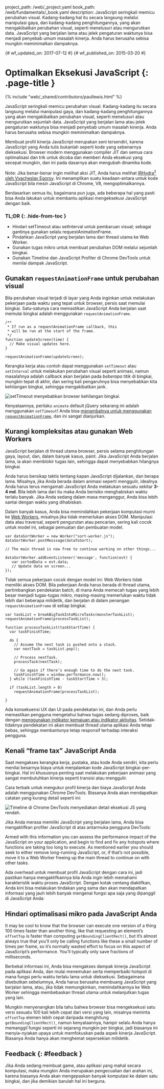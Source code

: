 project_path: /web/_project.yaml book_path: /web/fundamentals/_book.yaml description: JavaScript seringkali memicu perubahan visual. Kadang-kadang hal itu secara langsung melalui manipulasi gaya, dan kadang-kadang penghitungannya, yang akan mengakibatkan perubahan visual, seperti menelusuri atau mengurutkan data. JavaScript yang berjalan lama atau jelek pengaturan waktunya bisa menjadi penyebab umum masalah kinerja. Anda harus berusaha sebisa mungkin meminimalkan dampaknya.

{# wf_updated_on: 2017-07-12 #} {# wf_published_on: 2015-03-20 #}

# Optimalkan Eksekusi JavaScript {: .page-title }

{% include "web/_shared/contributors/paullewis.html" %}

JavaScript seringkali memicu perubahan visual. Kadang-kadang itu secara langsung melalui manipulasi gaya, dan kadang-kadang penghitungannya yang akan mengakibatkan perubahan visual, seperti menelusuri atau mengurutkan sejumlah data. JavaScript yang berjalan lama atau jelek pengaturan waktunya bisa menjadi penyebab umum masalah kinerja. Anda harus berusaha sebisa mungkin meminimalkan dampaknya.

Membuat profil kinerja JavaScript merupakan seni tersendiri, karena JavaScript yang Anda tulis bukanlah seperti kode yang sebenarnya dieksekusi. Browser modern menggunakan compiler JIT dan semua cara optimalisasi dan trik untuk dicoba dan memberi Anda eksekusi yang secepat mungkin, dan ini pada dasarnya akan mengubah dinamika kode.

Note: Jika benar-benar ingin melihat aksi JIT, Anda harus melihat [IRHydra<sup>2</sup> oleh Vyacheslav Egorov](http://mrale.ph/irhydra/2/). Ini menampilkan suatu keadaan-antara untuk kode JavaScript bila mesin JavaScript di Chrome, V8, mengoptimalkannya.

Berdasarkan semua itu, bagaimana pun juga, ada beberapa hal yang pasti bisa Anda lakukan untuk membantu aplikasi mengeksekusi JavaScript dengan baik.

### TL;DR {: .hide-from-toc }

* Hindari setTimeout atau setInterval untuk pembaruan visual; sebagai gantinya gunakan selalu requestAnimationFrame.
* Pindahkan JavaScript yang berjalan lama dari thread utama ke Web Worker.
* Gunakan tugas mikro untuk membuat perubahan DOM melalui sejumlah bingkai.
* Gunakan Timeline dan JavaScript Profiler di Chrome DevTools untuk menilai dampak JavaScript.

## Gunakan `requestAnimationFrame` untuk perubahan visual

Bila perubahan visual terjadi di layar yang Anda inginkan untuk melakukan pekerjaan pada waktu yang tepat untuk browser, persis saat memulai bingkai. Satu-satunya cara memastikan JavaScript Anda berjalan saat memulai bingkai adalah menggunakan `requestAnimationFrame`.

    /**
     * If run as a requestAnimationFrame callback, this
     * will be run at the start of the frame.
     */
    function updateScreen(time) {
      // Make visual updates here.
    }
    
    requestAnimationFrame(updateScreen);
    

Kerangka kerja atau contoh dapat menggunakan `setTimeout` atau `setInterval` untuk melakukan perubahan visual seperti animasi, namun masalahnya adalah callback akan berjalan pada *beberapa titik* di bingkai, mungkin tepat di akhir, dan sering kali pengaruhnya bisa menyebabkan kita kehilangan bingkai, sehingga mengakibatkan jank.

<img src="images/optimize-javascript-execution/settimeout.jpg" alt="setTimeout menyebabkan browser kehilangan bingkai." />

Kenyataannya, perilaku `animate` default jQuery sekarang ini adalah menggunakan `setTimeout`! Anda bisa [menambalnya untuk menggunakan `requestAnimationFrame`](https://github.com/gnarf/jquery-requestAnimationFrame), dan ini sangat dianjurkan.

## Kurangi kompleksitas atau gunakan Web Workers

JavaScript berjalan di thread utama browser, persis selama penghitungan gaya, layout, dan, dalam banyak kasus, paint. Jika JavaScript Anda berjalan lama, ia akan memblokir tugas lain, sehingga dapat menyebabkan hilangnya bingkai.

Anda harus bersikap taktis tentang kapan JavaScript dijalankan, dan berapa lama. Misalnya, jika Anda berada dalam animasi seperti menggulir, idealnya Anda harus terus mengamati JavaScript Anda melakukan sesuatu sekitar **3-4 md**. Bila lebih lama dari itu maka Anda berisiko menghabiskan waktu terlalu banyak. Jika Anda sedang dalam masa menganggur, Anda bisa lebih santai dengan waktu yang dihabiskan.

Dalam banyak kasus, Anda bisa memindahkan pekerjaan komputasi murni ke [Web Workers](https://developer.mozilla.org/en-US/docs/Web/API/Web_Workers_API/basic_usage), misalnya jika tidak memerlukan akses DOM. Manipulasi data atau traversal, seperti pengurutan atau pencarian, sering kali cocok untuk model ini, sebagai pemuatan dan pembuatan model.

    var dataSortWorker = new Worker("sort-worker.js");
    dataSortWorker.postMesssage(dataToSort);
    
    // The main thread is now free to continue working on other things...
    
    dataSortWorker.addEventListener('message', function(evt) {
       var sortedData = evt.data;
       // Update data on screen...
    });
    

Tidak semua pekerjaan cocok dengan model ini: Web Workers tidak memiliki akses DOM. Bila pekerjaan Anda harus berada di thread utama, pertimbangkan pendekatan batch, di mana Anda memecah tugas yang lebih besar menjadi tugas-tugas mikro, masing-masing memerlukan waktu tidak lebih dari beberapa milidetik, dan berjalan di dalam penangan `requestAnimationFrame` di setiap bingkai.

    var taskList = breakBigTaskIntoMicroTasks(monsterTaskList);
    requestAnimationFrame(processTaskList);
    
    function processTaskList(taskStartTime) {
      var taskFinishTime;
    
      do {
        // Assume the next task is pushed onto a stack.
        var nextTask = taskList.pop();
    
        // Process nextTask.
        processTask(nextTask);
    
        // Go again if there’s enough time to do the next task.
        taskFinishTime = window.performance.now();
      } while (taskFinishTime - taskStartTime < 3);
    
      if (taskList.length > 0)
        requestAnimationFrame(processTaskList);
    
    }
    

Ada konsekuensi UX dan UI pada pendekatan ini, dan Anda perlu memastikan pengguna mengetahui bahwa tugas sedang diproses, baik dengan [menggunakan indikator kemajuan atau indikator aktivitas](https://www.google.com/design/spec/components/progress-activity.html). Setidak-tidaknya pendekatan ini akan membuat thread utama aplikasi Anda tetap bebas, sehingga membantunya tetap responsif terhadap interaksi pengguna.

## Kenali “frame tax” JavaScript Anda

Saat mengakses kerangka kerja, pustaka, atau kode Anda sendiri, kita perlu menilai besarnya biaya untuk menjalankan kode JavaScript bingkai-per-bingkai. Hal ini khususnya penting saat melakukan pekerjaan animasi yang sangat membutuhkan kinerja seperti transisi atau menggulir.

Cara terbaik untuk mengukur profil kinerja dan biaya JavaScript Anda adalah menggunakan Chrome DevTools. Biasanya Anda akan mendapatkan catatan yang kurang detail seperti ini:

<img src="images/optimize-javascript-execution/low-js-detail.png"
     alt="Timeline di Chrome DevTools menyediakan detail eksekusi JS yang rendah." />

Jika Anda merasa memiliki JavaScript yang berjalan lama, Anda bisa mengaktifkan profiler JavaScript di atas antarmuka pengguna DevTools:

Armed with this information you can assess the performance impact of the JavaScript on your application, and begin to find and fix any hotspots where functions are taking too long to execute. As mentioned earlier you should seek to either remove long-running JavaScript, or, if that’s not possible, move it to a Web Worker freeing up the main thread to continue on with other tasks.

Ada overhead untuk membuat profil JavaScript dengan cara ini, jadi pastikan hanya mengaktifkannya bila Anda ingin lebih memahami karakteristik waktu proses JavaScript. Dengan kotak centang diaktifkan, Anda kini bisa melakukan tindakan yang sama dan akan mendapatkan informasi yang jauh lebih banyak mengenai fungsi apa saja yang dipanggil di JavaScript Anda:

## Hindari optimalisasi mikro pada JavaScript Anda

It may be cool to know that the browser can execute one version of a thing 100 times faster than another thing, like that requesting an element’s `offsetTop` is faster than computing `getBoundingClientRect()`, but it’s almost always true that you’ll only be calling functions like these a small number of times per frame, so it’s normally wasted effort to focus on this aspect of JavaScript’s performance. You'll typically only save fractions of milliseconds.

Berbekal informasi ini, Anda bisa mengakses dampak kinerja JavaScript pada aplikasi Anda, dan mulai menemukan serta memperbaiki hotspot di mana fungsi perlu waktu terlalu lama untuk dieksekusi. Sebagaimana disebutkan sebelumnya, Anda harus berusaha membuang JavaScript yang berjalan lama, atau, jika tidak memungkinkan, memindahkannya ke Web Worker sehingga membebaskan thread utama untuk melanjutkan tugas yang lain.

Mungkin menyenangkan bila tahu bahwa browser bisa mengeksekusi satu versi sesuatu 100 kali lebih cepat dari versi yang lain, misalnya meminta `offsetTop` elemen lebih cepat daripada menghitung `getBoundingClientRect()`, namun kenyataannya, hampir selalu Anda hanya memanggil fungsi seperti ini sejarang mungkin per bingkai, jadi biasanya ini menyia-nyiakan upaya untuk memfokuskan pada aspek kinerja JavaScript. Biasanya Anda hanya akan menghemat sepersekian milidetik.

## Feedback {: #feedback }

Jika Anda sedang membuat game, atau aplikasi yang mahal secara komputasi, maka mungkin Anda merupakan pengecualian dari arahan ini, karena biasanya Anda akan mengepaskan banyak komputasi ke dalam satu bingkai, dan jika demikian barulah hal ini berguna.